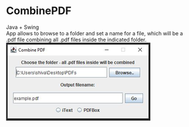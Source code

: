 # CombinePDF
Java + Swing <br />
App allows to browse to a folder and set a name for a file, which will be a .pdf file combining all .pdf files inside the indicated folder.
![main image](/images/combine_pdf.jpg)
